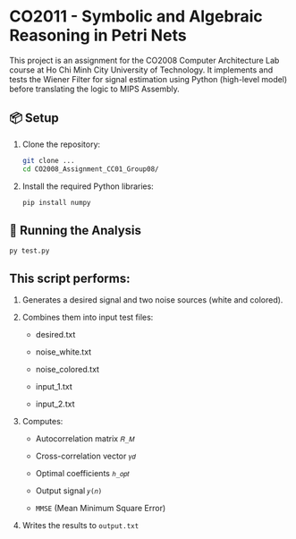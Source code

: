 # CO2011 - Symbolic and Algebraic Reasoning in Petri Nets

This project is an assignment for the CO2008 Computer Architecture Lab course at Ho Chi Minh City University of Technology.
It implements and tests the Wiener Filter for signal estimation using Python (high-level model) before translating the logic to MIPS Assembly.

## 📦 Setup

1.  Clone the repository:
    ```bash
    git clone ...
    cd CO2008_Assignment_CC01_Group08/
    ```

2.  Install the required Python libraries:
    ```bash
    pip install numpy
    ```

## 🚀 Running the Analysis
    py test.py

## This script performs:

1. Generates a desired signal and two noise sources (white and colored).

2. Combines them into input test files:

    - desired.txt

    - noise_white.txt

    - noise_colored.txt

    - input_1.txt

    - input_2.txt
   
4. Computes:
   
    - Autocorrelation matrix `𝑅_𝑀`
   
    - Cross-correlation vector `𝛾𝑑`
   
    - Optimal coefficients `ℎ_𝑜𝑝𝑡`
  
    - Output signal `𝑦(𝑛)`
  
    - `MMSE` (Mean Minimum Square Error)

5. Writes the results to `output.txt`
   

	​
	​

	​
